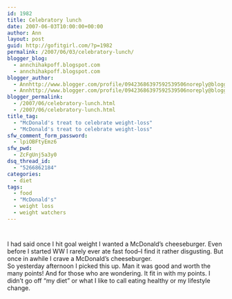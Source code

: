 ```yaml
---
id: 1982
title: Celebratory lunch
date: 2007-06-03T10:00:00+00:00
author: Ann
layout: post
guid: http://gofitgirl.com/?p=1982
permalink: /2007/06/03/celebratory-lunch/
blogger_blog:
  - annchihakpoff.blogspot.com
  - annchihakpoff.blogspot.com
blogger_author:
  - Annhttp://www.blogger.com/profile/09423686397592539506noreply@blogger.com
  - Annhttp://www.blogger.com/profile/09423686397592539506noreply@blogger.com
blogger_permalink:
  - /2007/06/celebratory-lunch.html
  - /2007/06/celebratory-lunch.html
title_tag:
  - "McDonald's treat to celebrate weight-loss"
  - "McDonald's treat to celebrate weight-loss"
sfw_comment_form_password:
  - lpiOBFtyEmz6
sfw_pwd:
  - ZcFgUnj5a3y0
dsq_thread_id:
  - "5266862184"
categories:
  - diet
tags:
  - food
  - "McDonald's"
  - weight loss
  - weight watchers
---
```

<a onblur="try {parent.deselectBloggerImageGracefully();} catch(e) {}" href="http://bp3.blogger.com/_B-cu9H_tOd4/RmL1LxoM0ZI/AAAAAAAAANQ/_DTVNFsB2KQ/s1600-h/060307+004.jpg"><img id="BLOGGER_PHOTO_ID_5071885713021915538" style="DISPLAY: block; MARGIN: 0px auto 10px; CURSOR: pointer; TEXT-ALIGN: center" alt="" src="http://bp3.blogger.com/_B-cu9H_tOd4/RmL1LxoM0ZI/AAAAAAAAANQ/_DTVNFsB2KQ/s320/060307+004.jpg" border="0" /></a>  
I had said once I hit goal weight I wanted a McDonald&#8217;s cheeseburger. Even before I started WW I rarely ever ate fast food&#8211;I find it rather disgusting. But once in awhile I crave a McDonald&#8217;s cheeseburger.  
So yesterday afternoon I picked this up. Man it was good and worth the many points! And for those who are wondering. It fit in with my points. I didn&#8217;t go off &#8220;my diet&#8221; or what I like to call eating healthy or my lifestyle change.
